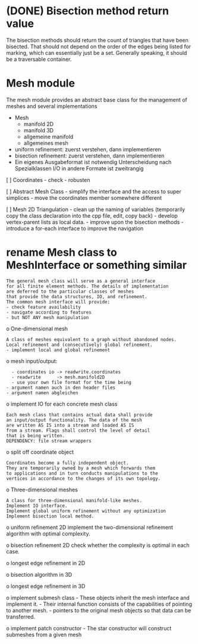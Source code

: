 
# (DONE) Bisection method return value 

The bisection methods should return the count of triangles that have been bisected. 
That should not depend on the order of the edges being listed for marking, which can essentially just be a set.
Generally speaking, it should be a traversable container. 

# Mesh module

The mesh module provides an abstract base class for the management of meshes
and several implementations 

- Mesh
  - manifold 2D
  - manifold 3D
  - allgemeine manifold
  - allgemeines mesh
- uniform refinement:
    zuerst verstehen, dann implementieren
- bisection refinement:
    zuerst verstehen, dann implementieren
- Ein eigenes Ausgabeformat ist notwendig
    Unterscheidung nach Spezialklassen
    I/O in andere Formate ist zweitrangig





[ ] Coordinates 
    - check 
    - robusten 
  
[ ] Abstract Mesh Class
    - simplify the interface and the access to super simplices 
    - move the coordinates member somewhere different 
  
[ ] Mesh 2D Triangulation 
    - clean up the naming of variables
      (temporarily copy the class declaration into the cpp file, edit, copy back)
    - develop vertex-parent lists as local data.
    - improve upon the bisection methods
    - introduce a for-each interface to improve the navigation  
  
  
  
# rename Mesh class to MeshInterface or something similar
    
    The general mesh class will serve as a general interface 
    for all finite element methods. The details of implementation 
    are deferred to the particular classes of meshes 
    that provide the data structures, IO, and refinement.
    The common mesh interface will provide:
    - check feature availability
    - navigate according to features 
    - but NOT ANY mesh manipulation
  
  
  o One-dimensional mesh
  
    A class of meshes equivalent to a graph without abandoned nodes. 
    Local refinement and (consecutively) global refinement.
    - implement local and global refinement
  
  
  o mesh input/output:
    
      - coordinates io -> readwrite.coordinates
      - readwrite      -> mesh.manifold2D
      - use your own file format for the time being
    - argument namen auch in den header files
    - argument namen abgleichen 
  
  
  o implement IO for each concrete mesh class 
  
    Each mesh class that contains actual data shall provide 
    an input/output functionality. The data of the mesh 
    are written AS IS into a stream and loaded AS IS
    from a stream. Flags shall control the level of detail 
    that is being written. 
    DEPENDENCY: file stream wrappers 
  
  
  o split off coordinate object 
  
    Coordinates become a fully independent object.
    They are temporarily owned by a mesh which forwards them 
    to applications and in turn conducts manipulations to the 
    vertices in accordance to the changes of its own topology.
  
  
  o Three-dimensional meshes 
  
    A class for three-dimensional manifold-like meshes.
    Implement IO interface.
    Implement global uniform refinement without any optimization
    Implement bisection local method.
  
  
  o uniform refinement 2D
    implement the two-dimensional refinement algorithm 
    with optimal complexity.
  
  
  o bisection refinement 2D
    check whether the complexity is optimal in each case.
  
  o longest edge refinement in 2D
  
  o bisection algorithm in 3D
  
  o longest edge refinement in 3D
  
  
  
  o implement submesh class 
    - These objects inherit the mesh interface and implement it. 
    - Their internal function consists of the capabilities of pointing to another mesh. 
    - pointers to the original mesh objects so that data can be transferred.

  o implement patch constructor 
    - The star constructor will construct submeshes from a given mesh


